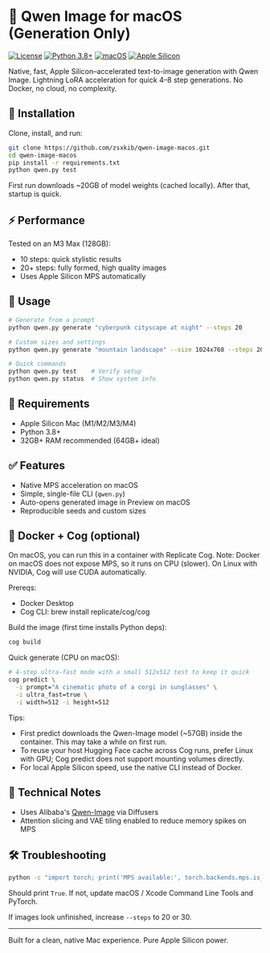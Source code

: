 # 🎨 Qwen Image for macOS (Generation Only)

[![License](https://img.shields.io/badge/License-Apache%202.0-blue.svg)](LICENSE)
[![Python 3.8+](https://img.shields.io/badge/Python-3.8%2B-blue.svg)](https://www.python.org/downloads/)
[![macOS](https://img.shields.io/badge/Platform-macOS-lightgrey.svg)](https://www.apple.com/macos/)
[![Apple Silicon](https://img.shields.io/badge/Apple%20Silicon-Optimized-green.svg)](https://support.apple.com/en-us/HT211814)

Native, fast, Apple Silicon–accelerated text-to-image generation with Qwen Image. Lightning LoRA acceleration for quick 4–8 step generations. No Docker, no cloud, no complexity.

## 🚀 Installation

Clone, install, and run:

```bash
git clone https://github.com/zsxkib/qwen-image-macos.git
cd qwen-image-macos
pip install -r requirements.txt
python qwen.py test
```

First run downloads ~20GB of model weights (cached locally). After that, startup is quick.

## ⚡ Performance

Tested on an M3 Max (128GB):
- 10 steps: quick stylistic results
- 20+ steps: fully formed, high quality images
- Uses Apple Silicon MPS automatically

## 🎯 Usage

```bash
# Generate from a prompt
python qwen.py generate "cyberpunk cityscape at night" --steps 20

# Custom sizes and settings
python qwen.py generate "mountain landscape" --size 1024x768 --steps 20 --seed 42

# Quick commands
python qwen.py test    # Verify setup
python qwen.py status  # Show system info
```

## 🧰 Requirements

- Apple Silicon Mac (M1/M2/M3/M4)
- Python 3.8+
- 32GB+ RAM recommended (64GB+ ideal)

## ✅ Features

- Native MPS acceleration on macOS
- Simple, single-file CLI (`qwen.py`)
- Auto-opens generated image in Preview on macOS
- Reproducible seeds and custom sizes

## 🐳 Docker + Cog (optional)

On macOS, you can run this in a container with Replicate Cog. Note: Docker on macOS does not expose MPS, so it runs on CPU (slower). On Linux with NVIDIA, Cog will use CUDA automatically.

Prereqs:
- Docker Desktop
- Cog CLI: brew install replicate/cog/cog

Build the image (first time installs Python deps):

```bash
cog build
```

Quick generate (CPU on macOS):

```bash
# 4-step ultra-fast mode with a small 512x512 test to keep it quick
cog predict \
  -i prompt="A cinematic photo of a corgi in sunglasses" \
  -i ultra_fast=true \
  -i width=512 -i height=512
```

Tips:
- First predict downloads the Qwen-Image model (~57GB) inside the container. This may take a while on first run.
- To reuse your host Hugging Face cache across Cog runs, prefer Linux with GPU; Cog predict does not support mounting volumes directly.
- For local Apple Silicon speed, use the native CLI instead of Docker.

## 🔧 Technical Notes

- Uses Alibaba's [Qwen-Image](https://huggingface.co/Qwen/Qwen-Image) via Diffusers
- Attention slicing and VAE tiling enabled to reduce memory spikes on MPS

## 🛠️ Troubleshooting

```bash
python -c "import torch; print('MPS available:', torch.backends.mps.is_available())"
```
Should print `True`. If not, update macOS / Xcode Command Line Tools and PyTorch.

If images look unfinished, increase `--steps` to 20 or 30.

---

Built for a clean, native Mac experience. Pure Apple Silicon power.

